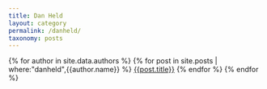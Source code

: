 ```yaml
---
title: Dan Held
layout: category
permalink: /danheld/
taxonomy: posts
---
```


{% for author in site.data.authors %}
  {% for post in site.posts | where:"danheld",{{author.name}} %}
      <a href="{{post.url}}">{{post.title}}</a>
  {% endfor %}
{% endfor %}